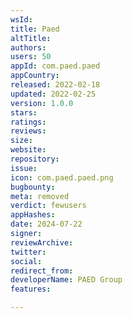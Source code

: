 ```yaml
---
wsId: 
title: Paed
altTitle: 
authors: 
users: 50
appId: com.paed.paed
appCountry: 
released: 2022-02-18
updated: 2022-02-25
version: 1.0.0
stars: 
ratings: 
reviews: 
size: 
website: 
repository: 
issue: 
icon: com.paed.paed.png
bugbounty: 
meta: removed
verdict: fewusers
appHashes: 
date: 2024-07-22
signer: 
reviewArchive: 
twitter: 
social: 
redirect_from: 
developerName: PAED Group
features: 

---
```


